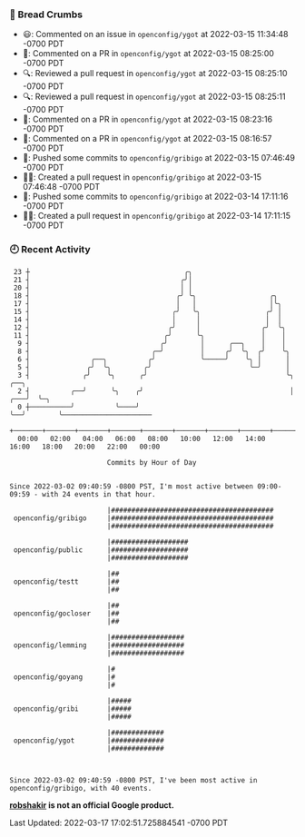 ### 🍞 Bread Crumbs

 * 😃: Commented on an issue in `openconfig/ygot` at 2022-03-15 11:34:48 -0700 PDT
 * 💬: Commented on a PR in  `openconfig/ygot` at 2022-03-15 08:25:00 -0700 PDT
 * 🔍: Reviewed a pull request in  `openconfig/ygot` at 2022-03-15 08:25:10 -0700 PDT
 * 🔍: Reviewed a pull request in  `openconfig/ygot` at 2022-03-15 08:25:11 -0700 PDT
 * 💬: Commented on a PR in  `openconfig/ygot` at 2022-03-15 08:23:16 -0700 PDT
 * 💬: Commented on a PR in  `openconfig/ygot` at 2022-03-15 08:16:57 -0700 PDT
 * 🚢: Pushed some commits to `openconfig/gribigo` at 2022-03-15 07:46:49 -0700 PDT
 * ✍🏼: Created a pull request in `openconfig/gribigo` at 2022-03-15 07:46:48 -0700 PDT
 * 🚢: Pushed some commits to `openconfig/gribigo` at 2022-03-14 17:11:16 -0700 PDT
 * ✍🏼: Created a pull request in `openconfig/gribigo` at 2022-03-14 17:11:15 -0700 PDT

### 🕘 Recent Activity
```
 23 ┼                                      ╭╮
 21 ┤                                     ╭╯│
 20 ┤                                     │ │
 18 ┤                                    ╭╯ ╰╮                  ╭╮
 17 ┤                                    │   │                  │╰╮
 15 ┤                                   ╭╯   ╰╮                ╭╯ │
 14 ┤                                   │     │                │  │
 12 ┤                                  ╭╯     │               ╭╯  ╰╮
 11 ┤                                 ╭╯      ╰╮              │    │
  9 ┤                                ╭╯        │      ╭──╮    │    │
  8 ┤                              ╭─╯         │     ╭╯  ╰╮  ╭╯    ╰╮
  6 ┤               ╭──╮          ╭╯           ╰─────╯    ╰╮ │      │
  5 ┤              ╭╯  ╰╮        ╭╯                        ╰─╯      │
  3 ┤             ╭╯    ╰╮      ╭╯                                  ╰╮      ╭──╮
  2 ┤          ╭──╯      ╰╮    ╭╯                                    │  ╭───╯  ╰─╮
  0 ┼──────────╯          ╰────╯                                     ╰──╯        ╰──────────────────────
    +───────+───────+───────+───────+───────+───────+───────+───────+───────+───────+───────+───────+────
  00:00   02:00   04:00   06:00   08:00   10:00   12:00   14:00   16:00   18:00   20:00   22:00   00:00   

						Commits by Hour of Day


Since 2022-03-02 09:40:59 -0800 PST, I'm most active between 09:00-09:59 - with 24 events in that hour.

```



```
                        |########################################
 openconfig/gribigo     |########################################
                        |########################################

                        |###################
 openconfig/public      |###################
                        |###################

                        |##
 openconfig/testt       |##
                        |##

                        |##
 openconfig/gocloser    |##
                        |##

                        |##################
 openconfig/lemming     |##################
                        |##################

                        |#
 openconfig/goyang      |#
                        |#

                        |#####
 openconfig/gribi       |#####
                        |#####

                        |#############
 openconfig/ygot        |#############
                        |#############



Since 2022-03-02 09:40:59 -0800 PST, I've been most active in openconfig/gribigo, with 40 events.

```
**[robshakir](mailto:robjs@google.com) is not an official Google product.**  


Last Updated: 2022-03-17 17:02:51.725884541 -0700 PDT
